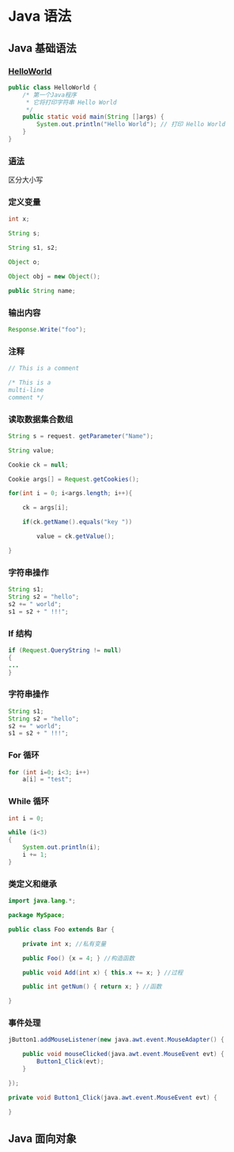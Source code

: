 # Java 语法

## Java 基础语法

### [HelloWorld](#HelloWorld)

``` java
public class HelloWorld {
    /* 第一个Java程序
     * 它将打印字符串 Hello World
     */
    public static void main(String []args) {
        System.out.println("Hello World"); // 打印 Hello World
    }
}
```

### [语法](#语法)

区分大小写

### 定义变量

``` java
int x;

String s;

String s1, s2;

Object o;

Object obj = new Object();

public String name;
```

### 输出内容

``` java
Response.Write("foo");
```

### 注释

``` java
// This is a comment

/* This is a 
multi-line 
comment */
```

### 读取数据集合数组

``` java
String s = request. getParameter("Name");

String value;

Cookie ck = null;

Cookie args[] = Request.getCookies();

for(int i = 0; i<args.length; i++){

    ck = args[i];

    if(ck.getName().equals("key "))

        value = ck.getValue();

}
```

### 字符串操作

``` java
String s1;
String s2 = "hello";
s2 += " world";
s1 = s2 + " !!!";
```

### If 结构

``` java
if (Request.QueryString != null)
{
...
}
```

### 字符串操作

``` java
String s1;
String s2 = "hello";
s2 += " world";
s1 = s2 + " !!!";
```

### For 循环

``` java
for (int i=0; i<3; i++)
    a[i] = "test";
```

### While 循环

``` java
int i = 0;

while (i<3)
{
    System.out.println(i);
    i += 1;
}
```

### 类定义和继承

``` java
import java.lang.*;

package MySpace;

public class Foo extends Bar {

    private int x; //私有变量

    public Foo() {x = 4; } //构造函数

    public void Add(int x) { this.x += x; } //过程

    public int getNum() { return x; } //函数

}
```

### 事件处理

``` java
jButton1.addMouseListener(new java.awt.event.MouseAdapter() {

    public void mouseClicked(java.awt.event.MouseEvent evt) {
        Button1_Click(evt);
    }

});

private void Button1_Click(java.awt.event.MouseEvent evt) {

}
```

## Java 面向对象

